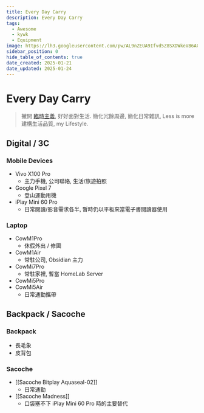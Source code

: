 ```yaml
---
title: Every Day Carry
description: Every Day Carry
tags:
  - Awesome
  - kywk
  - Equipment
image: https://lh3.googleusercontent.com/pw/AL9nZEUA9Ifvd5Z8SXDWkeVB6AC4MPGwnXaL6kBXNPoXwOQQ2jOcZ1Jw_0p8TKK8C3ZX0e67_FOY15eDrm7aaXSQJcKtoUzC80SAQEHsaBy6qS2AqNNs5VUFNXBKm439y_1wkvmDl-PnL8ReojnIumNlEvOXBg=w800-no?authuser=0
sidebar_position: 0
hide_table_of_contents: true
date_created: 2025-01-21
date_updated: 2025-01-24
---
```


# Every Day Carry

> 撇開 [臨時主義](https://www.adaymag.com/2025/01/17/temporary-state-mindset.html), 好好面對生活.
> 簡化冗餘周邊, 簡化日常雜訊, Less is more
> 建構生活品質, my Lifestyle.

## Digital / 3C

### Mobile Devices
- Vivo X100 Pro
	- 主力手機, 公司聯絡, 生活/旅遊拍照
- Google Pixel 7
	- 登山運動用機
- iPlay Mini 60 Pro
	- 日常閱讀/影音需求各半, 暫時仍以平板來當電子書閱讀器使用

### Laptop
- CowM1Pro
	- 休假外出 / 修圖
- CowM1Air
	- 常駐公司, Obsidian 主力
- CowMi7Pro
	- 常駐家裡, 暫當 HomeLab Server
- CowMi5Pro
- CowMi5Air
	- 日常通勤攜帶

## Backpack / Sacoche

### Backpack
- 長毛象
- 皮背包

### Sacoche
- [[Sacoche Bitplay Aquaseal-02]]
	- 日常通勤
- [[Sacoche Madness]]
	- 口袋塞不下 iPlay Mini 60 Pro 時的主要替代
